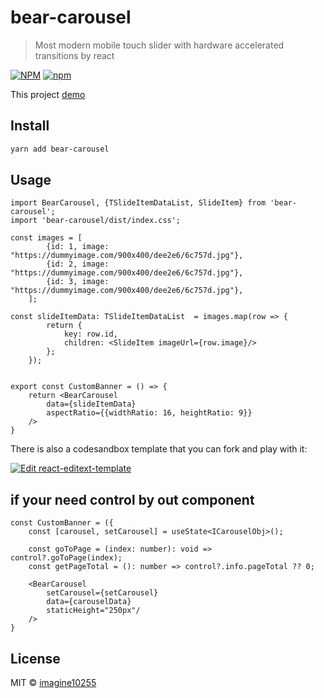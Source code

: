 # bear-carousel

> Most modern mobile touch slider with hardware accelerated transitions by react

[![NPM](https://img.shields.io/npm/v/bear-carousel.svg)](https://www.npmjs.com/package/bear-carousel)
[![npm](https://img.shields.io/npm/dm/bear-carousel.svg)](https://www.npmjs.com/package/bear-carousel)

This project [demo](https://bearests.com/bear-carousel)

## Install

```bash
yarn add bear-carousel
```

## Usage

```tsx
import BearCarousel, {TSlideItemDataList, SlideItem} from 'bear-carousel';
import 'bear-carousel/dist/index.css';

const images = [
        {id: 1, image: "https://dummyimage.com/900x400/dee2e6/6c757d.jpg"},
        {id: 2, image: "https://dummyimage.com/900x400/dee2e6/6c757d.jpg"},
        {id: 3, image: "https://dummyimage.com/900x400/dee2e6/6c757d.jpg"},
    ];
    
const slideItemData: TSlideItemDataList  = images.map(row => {
        return {
            key: row.id,
            children: <SlideItem imageUrl={row.image}/>
        };
    });


export const CustomBanner = () => {
    return <BearCarousel 
        data={slideItemData} 
        aspectRatio={{widthRatio: 16, heightRatio: 9}}
    />
}
```

There is also a codesandbox template that you can fork and play with it:

[![Edit react-editext-template](https://codesandbox.io/static/img/play-codesandbox.svg)](https://codesandbox.io/s/bear-carousel-9h6eu)



## if your need control by out component

```tsx
const CustomBanner = ({
    const [carousel, setCarousel] = useState<ICarouselObj>();
  
    const goToPage = (index: number): void => control?.goToPage(index);
    const getPageTotal = (): number => control?.info.pageTotal ?? 0;

    <BearCarousel
        setCarousel={setCarousel}
        data={carouselData}
        staticHeight="250px"/
    />
}
```

## License

MIT © [imagine10255](https://github.com/imagine10255)
